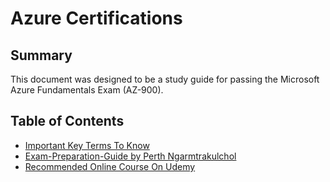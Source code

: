 # Azure Certifications

## Summary
This document was designed to be a study guide for passing the Microsoft Azure Fundamentals Exam (AZ-900).


## Table of Contents

* [Important Key Terms To Know](https://github.com/ptsec/Azure/blob/master/AZ-900-KEY-TERMS.pdf)
* [Exam-Preparation-Guide by Perth Ngarmtrakulchol](https://medium.com/weareservian/azure-az-900-exam-preparation-guide-how-to-pass-in-3-days-dabf5534507a)
* [Recommended Online Course On Udemy](https://www.udemy.com/course/microsoft-azure-beginners-guide/)

